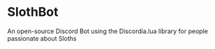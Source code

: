 # SlothBot
 An open-source Discord Bot using the Discordia.lua library for people passionate about Sloths
